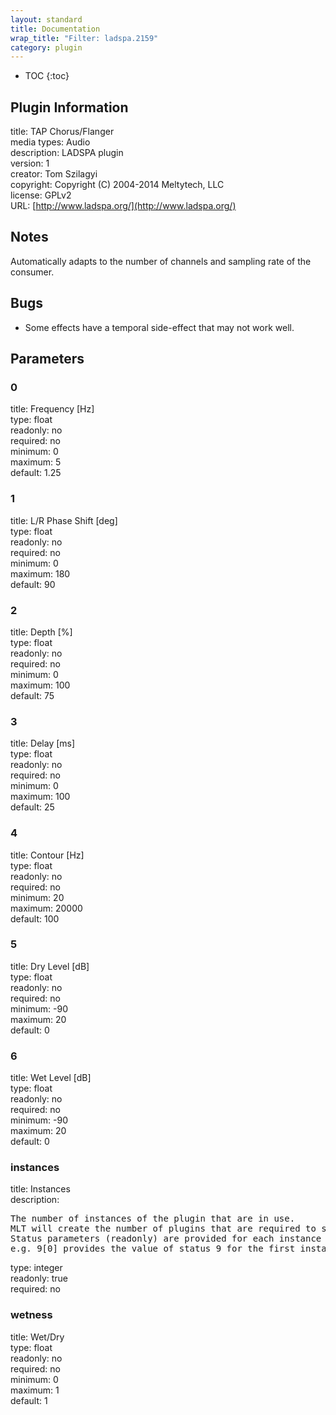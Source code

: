 ```yaml
---
layout: standard
title: Documentation
wrap_title: "Filter: ladspa.2159"
category: plugin
---
```

* TOC
{:toc}

## Plugin Information

title: TAP Chorus/Flanger  
media types:
Audio  
description: LADSPA plugin  
version: 1  
creator: Tom Szilagyi  
copyright: Copyright (C) 2004-2014 Meltytech, LLC  
license: GPLv2  
URL: [http://www.ladspa.org/](http://www.ladspa.org/)  

## Notes

Automatically adapts to the number of channels and sampling rate of the consumer.

## Bugs

* Some effects have a temporal side-effect that may not work well.


## Parameters

### 0

title: Frequency [Hz]    
type: float  
readonly: no  
required: no  
minimum: 0  
maximum: 5  
default: 1.25  

### 1

title: L/R Phase Shift [deg]    
type: float  
readonly: no  
required: no  
minimum: 0  
maximum: 180  
default: 90  

### 2

title: Depth [%]    
type: float  
readonly: no  
required: no  
minimum: 0  
maximum: 100  
default: 75  

### 3

title: Delay [ms]    
type: float  
readonly: no  
required: no  
minimum: 0  
maximum: 100  
default: 25  

### 4

title: Contour [Hz]    
type: float  
readonly: no  
required: no  
minimum: 20  
maximum: 20000  
default: 100  

### 5

title: Dry Level [dB]    
type: float  
readonly: no  
required: no  
minimum: -90  
maximum: 20  
default: 0  

### 6

title: Wet Level [dB]    
type: float  
readonly: no  
required: no  
minimum: -90  
maximum: 20  
default: 0  

### instances

title: Instances    
description:
<pre>
The number of instances of the plugin that are in use.
MLT will create the number of plugins that are required to support the number of audio channels.
Status parameters (readonly) are provided for each instance and are accessed by specifying the instance number after the identifier (starting at zero).
e.g. 9[0] provides the value of status 9 for the first instance.
</pre>
type: integer  
readonly: true  
required: no  

### wetness

title: Wet/Dry    
type: float  
readonly: no  
required: no  
minimum: 0  
maximum: 1  
default: 1  

